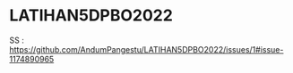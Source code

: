 # LATIHAN5DPBO2022


SS : https://github.com/AndumPangestu/LATIHAN5DPBO2022/issues/1#issue-1174890965


